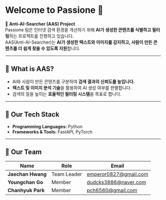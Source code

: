 # Welcome to Passione 👑

🚀 **Anti-AI-Searcher (AAS) Project**  
Passione 팀은 인터넷 검색 환경을 개선하기 위해 **AI가 생성한 콘텐츠를 식별하고 필터링**하는 프로젝트를 진행하고 있습니다.  
AAS(Anti-AI-Searcher)는 **AI가 생성한 텍스트와 이미지를 감지하고, 사람이 만든 콘텐츠를 더 쉽게 찾을 수 있도록 지원**합니다.

---

## 🌟 What is AAS?
- AI와 사람이 만든 콘텐츠를 구분하여 **검색 결과의 신뢰도를 높입니다.**
- **텍스트 및 이미지 분석 기술**을 활용하여 AI 생성 여부를 판별합니다.
- 검색의 질을 높이는 **효율적인 필터링 시스템**을 목표로 합니다.

---

## 🔧 Our Tech Stack
- **Programming Languages:** Python
- **Frameworks & Tools:** FastAPI, PyTorch

---

## 👥 Our Team
| Name           | Role          | Email                   |
|--------------|--------------|-------------------------|
| **Jaechan Hwang**  | Team Leader | emperor0827@gmail.com  |
| **Youngchan Go**   | Member      | dudcks3886@naver.com   |
| **Chanhyuk Park**  | Member      | pch6560@gmail.com      |
